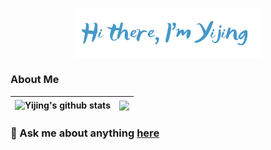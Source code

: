 <p align="center">
    <img width="60%" alt="Hi there, I'm Yijing." src="./assets/readme-header.png" />
</p>

<!--
**yijing-wu/yijing-wu** is a ✨ _special_ ✨ repository because its `README.md` (this file) appears on your GitHub profile.

Here are some ideas to get you started:

- 🔭 I’m currently working on ...
- 🌱 I’m currently learning ...
- 👯 I’m looking to collaborate on ...
- 🤔 I’m looking for help with ...
- 💬 Ask me about ...
- 📫 How to reach me: ...
- 😄 Pronouns: ...
- ⚡ Fun fact: ...
-->
### About Me

<div align="center">

<!-- deploy github readme stats at vercel to link my private repos -->
| <img align="center" src="https://github-readme-stats-yijing-wu.vercel.app/api?username=yijing-wu&show_icons=true&theme=default&count_private=true&include_all_commits=true&theme=buefy&hide_border=true" alt="Yijing's github stats" /> | <img align="center" src="https://github-readme-stats-yijing-wu.vercel.app/api/top-langs/?username=yijing-wu&count_private=true&layout=compact&theme=buefy&hide_border=true" /> |
| ------------- | ------------- |

</div>

### 💬 Ask me about anything [here](https://github.com/yijing-wu/yijing-wu/issues)
